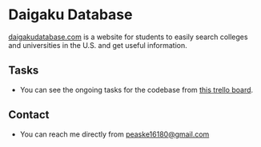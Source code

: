 # Daigaku Database

[daigakudatabase.com](daigakudatabaase.com) is a website for students to easily search colleges and universities in the
U.S. and get useful information.

## Tasks

- You can see the ongoing tasks for the codebase
  from [this trello board](https://trello.com/invite/b/vETEHdNh/a0825ebb890d9ff6e35b8bbc6170dc83/daigaku-database).

## Contact

- You can reach me directly from [peaske16180@gmail.com](mailto:peaske16180@gmail.com)
